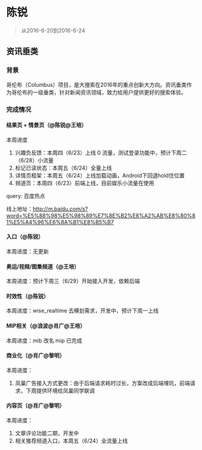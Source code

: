 
# 陈锐

> 从2016-6-20到2016-6-24

## 资讯垂类

### 背景

哥伦布（Columbus）项目，是大搜索在2016年的重点创新大方向。资讯垂类作为哥伦布的一级垂类，针对新闻资讯领域，致力给用户提供更好的搜索体验。

### 完成情况

#### 结果页 + 情景页（@陈锐@王培）
本周进度
1. 兴趣负反馈：本周四（6/23）上线 0 流量，测试登录功能中，预计下周二（6/28）小流量
2. 标记已读状态：本周五（6/24）全量上线
3. 详情页框架：本周五（6/24）上线加载动画，Android下回退hold住位置
4. 频道页：本周四（6/23）前端上线，目前娱乐小流量在使用

query: 百度热点

线上地址：http://m.baidu.com/s?word=%E5%88%98%E5%98%89%E7%8E%B2%E8%A2%AB%E8%80%81%E5%A4%96%E6%8A%B1%E8%B5%B7

#### 入口（@陈锐）
本周进度：无更新

#### 奥运/视频/图集频道（@王培）
本周进度：预计下周三（6/29）开始接入开发，依赖后端

#### 时效性（@陈锐）
本周进度：wise_realtime 去横划需求，开发中，预计下周一上线

#### MIP相关（@浪波@肖广@王培）
本周进度：mib 改名 mip 已完成

#### 商业化（@肖广@黎明）
本周进度：
1. 凤巢广告接入方式更改：由于后端请求耗时过长，方案改成后端埋坑，前端请求，下周提供环境给凤巢同学联调

#### 内容页（@肖广@黎明）
本周进度：
1. 文章评论功能二期，开发中
2. 相关推荐频道入口，本周五（6/24）全流量上线






